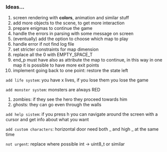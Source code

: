 ### Ideas... 

1. screen rendering with **colors**, animation and similar stuff
2. add more objects to the scene, to get more interaction
3. prepare enigmas to continue the game
4. handle the errors in parsing with some message on screen
5. (eventually) add the option to choose which map to play
6. handle error if not find log file
7. set stricter constraints for map dimension 
8. replace all the 0 with EMPTY_SPACE_T
9. end_p must have also as attribute the map to continue, in this way in one map it is possible to have more exit points
10. implement going back to one point: restore the state left

`add life system`: you have x lives, if you lose them you lose the game

`add monster system`: monsters are always RED
1. zombies: if they see the hero they proceed towards him  
2. ghosts: they can go even through the walls

`add help sistem`: if you press h you can navigate around the screen with a cursor and get info about what you want

`add custom characters`: horizontal door need both _ and high _ at the same time

`not urgent`: replace where possible int -> uint8_t or similar  

